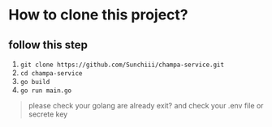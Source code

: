 # **How to clone this project?**
## follow this step
1. `git clone https://github.com/Sunchiii/champa-service.git`
2. `cd champa-service`
3. `go build`
4. `go run main.go`

> please check your golang are already exit? 
> and check your .env file or secrete key